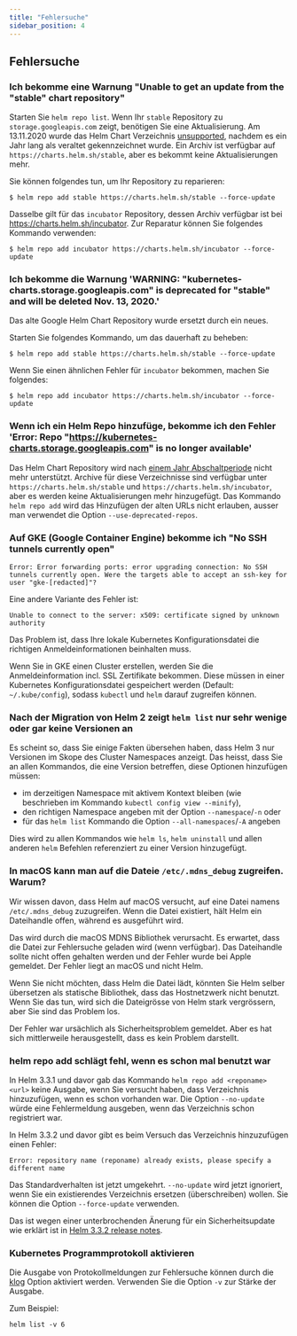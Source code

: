 ```yaml
---
title: "Fehlersuche"
sidebar_position: 4
---
```


## Fehlersuche

### Ich bekomme eine Warnung "Unable to get an update from the "stable" chart repository"

Starten Sie `helm repo list`. Wenn Ihr `stable` Repository zu `storage.googleapis.com` zeigt,
benötigen Sie eine Aktualisierung. Am 13.11.2020 wurde das Helm Chart Verzeichnis
[unsupported](https://github.com/helm/charts#deprecation-timeline), nachdem es ein Jahr lang
als veraltet gekennzeichnet wurde. Ein Archiv ist verfügbar auf
`https://charts.helm.sh/stable`, aber es bekommt keine Aktualisierungen mehr.

Sie können folgendes tun, um Ihr Repository zu reparieren:

```console
$ helm repo add stable https://charts.helm.sh/stable --force-update  
```

Dasselbe gilt für das `incubator` Repository, dessen Archiv verfügbar ist bei
https://charts.helm.sh/incubator.
Zur Reparatur können Sie folgendes Kommando verwenden:

```console
$ helm repo add incubator https://charts.helm.sh/incubator --force-update  
```

### Ich bekomme die Warnung 'WARNING: "kubernetes-charts.storage.googleapis.com" is deprecated for "stable" and will be deleted Nov. 13, 2020.'

Das alte Google Helm Chart Repository wurde ersetzt durch ein neues.

Starten Sie folgendes Kommando, um das dauerhaft zu beheben:

```console
$ helm repo add stable https://charts.helm.sh/stable --force-update  
```

Wenn Sie einen ähnlichen Fehler für `incubator` bekommen, machen Sie folgendes:

```console
$ helm repo add incubator https://charts.helm.sh/incubator --force-update  
```

### Wenn ich ein Helm Repo hinzufüge, bekomme ich den Fehler 'Error: Repo "https://kubernetes-charts.storage.googleapis.com" is no longer available'

Das Helm Chart Repository wird nach [einem Jahr Abschaltperiode](https://github.com/helm/charts#deprecation-timeline)
nicht mehr unterstützt.
Archive für diese Verzeichnisse sind verfügbar unter `https://charts.helm.sh/stable`
und `https://charts.helm.sh/incubator`, aber es werden keine Aktualisierungen mehr
hinzugefügt. Das Kommando `helm repo add` wird das Hinzufügen der alten URLs nicht
erlauben, ausser man verwendet die Option `--use-deprecated-repos`.

### Auf GKE (Google Container Engine) bekomme ich "No SSH tunnels currently open"

```
Error: Error forwarding ports: error upgrading connection: No SSH tunnels currently open. Were the targets able to accept an ssh-key for user "gke-[redacted]"?
```

Eine andere Variante des Fehler ist:

```
Unable to connect to the server: x509: certificate signed by unknown authority
```

Das Problem ist, dass Ihre lokale Kubernetes Konfigurationsdatei die richtigen
Anmeldeinformationen beinhalten muss.

Wenn Sie in GKE einen Cluster erstellen, werden Sie die Anmeldeinformation incl.
SSL Zertifikate bekommen. Diese müssen in einer Kubernetes Konfigurationsdatei
gespeichert werden (Default: `~/.kube/config`), sodass `kubectl` und `helm`
darauf zugreifen können.

### Nach der Migration von Helm 2 zeigt `helm list` nur sehr wenige oder gar keine Versionen an

Es scheint so, dass Sie einige Fakten übersehen haben, dass Helm 3
nur Versionen im Skope des Cluster Namespaces anzeigt. Das heisst, dass
Sie an allen Kommandos, die eine Version betreffen, diese Optionen
hinzufügen müssen:

* im derzeitigen Namespace mit aktivem Kontext bleiben (wie beschrieben im
  Kommando `kubectl config view --minify`),
* den richtigen Namespace angeben mit der Option `--namespace`/`-n` oder
* für das `helm list` Kommando die Option `--all-namespaces`/`-A` angeben

Dies wird zu allen Kommandos wie `helm ls`, `helm uninstall` und allen anderen
`helm` Befehlen referenziert zu einer Version hinzugefügt.

### In macOS kann man auf die Dateie `/etc/.mdns_debug` zugreifen. Warum?

Wir wissen davon, dass Helm auf macOS versucht, auf eine Datei namens
`/etc/.mdns_debug` zuzugreifen. Wenn die Datei existiert, hält Helm
ein Dateihandle offen, während es ausgeführt wird.

Das wird durch die macOS MDNS Bibliothek verursacht. Es erwartet, dass die
Datei zur Fehlersuche geladen wird (wenn verfügbar). Das Dateihandle sollte
nicht offen gehalten werden und der Fehler wurde bei Apple gemeldet.
Der Fehler liegt an macOS und nicht Helm.

Wenn Sie nicht möchten, dass Helm die Datei lädt, könnten Sie Helm selber
übersetzen als statische Bibliothek, dass das Hostnetzwerk nicht benutzt.
Wenn Sie das tun, wird sich die Dateigrösse von Helm stark vergrössern, aber
Sie sind das Problem los.

Der Fehler war ursächlich als Sicherheitsproblem gemeldet. Aber es hat sich
mittlerweile herausgestellt, dass es kein Problem darstellt.

### helm repo add schlägt fehl, wenn es schon mal benutzt war

In Helm 3.3.1 und davor gab das Kommando `helm repo add <reponame> <url>`
keine Ausgabe, wenn Sie versucht haben, dass Verzeichnis hinzuzufügen,
wenn es schon vorhanden war. Die Option
`--no-update` würde eine Fehlermeldung ausgeben, wenn das Verzeichnis
schon registriert war.

In Helm 3.3.2 und davor gibt es beim Versuch das Verzeichnis hinzuzufügen einen
Fehler:

`Error: repository name (reponame) already exists, please specify a different name`

Das Standardverhalten ist jetzt umgekehrt. `--no-update` wird jetzt ignoriert,
wenn Sie ein existierendes Verzeichnis ersetzen (überschreiben) wollen.
Sie können die Option `--force-update` verwenden.

Das ist wegen einer unterbrochenden Änerung für ein Sicherheitsupdate wie
erklärt ist in [Helm 3.3.2 release notes](https://github.com/helm/helm/releases/tag/v3.3.2).

### Kubernetes Programmprotokoll aktivieren

Die Ausgabe von Protokollmeldungen zur Fehlersuche können durch die
[klog](https://pkg.go.dev/k8s.io/klog) Option aktiviert werden.
Verwenden Sie die Option `-v` zur Stärke der Ausgabe.

Zum Beispiel:

```
helm list -v 6
```
